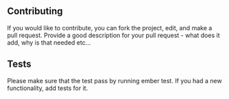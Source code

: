## Contributing

If you would like to contribute, you can fork the project, edit, and make a pull request.
Provide a good description for your pull request - what does it add, why is that needed etc...

## Tests

Please make sure that the test pass by running ember test. If you had a new functionality, add tests for it.
